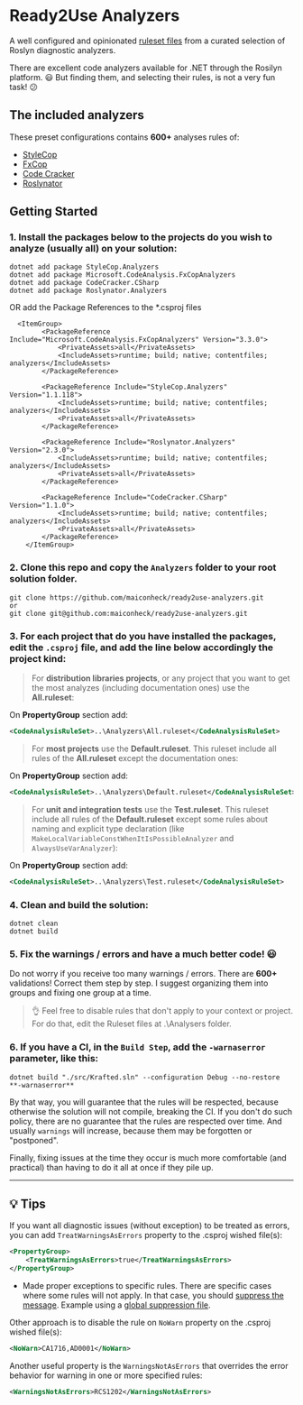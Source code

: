 # Ready2Use Analyzers
A well configured and opinionated [ruleset files](https://docs.microsoft.com/en-us/visualstudio/code-quality/using-rule-sets-to-group-code-analysis-rules?view=vs-2017#rule-set-format) from a curated selection of Roslyn diagnostic analyzers.

There are excellent code analyzers available for .NET through the Rosilyn platform. 😃 But finding them, and selecting their rules, is not a very fun task! 😕

## The included analyzers

These preset configurations contains **600+** analyses rules of:

* [StyleCop](https://github.com/DotNetAnalyzers/StyleCopAnalyzers)
* [FxCop](https://github.com/dotnet/roslyn-analyzers)
* [Code Cracker](https://github.com/code-cracker/code-cracker)
* [Roslynator](https://github.com/JosefPihrt/Roslynator)

## Getting Started
### 1. Install the packages below to the projects do you wish to analyze **(usually all)** on your solution:

```
dotnet add package StyleCop.Analyzers
dotnet add package Microsoft.CodeAnalysis.FxCopAnalyzers
dotnet add package CodeCracker.CSharp
dotnet add package Roslynator.Analyzers
```

OR add the Package References to the *.csproj files

```
  <ItemGroup>
		<PackageReference Include="Microsoft.CodeAnalysis.FxCopAnalyzers" Version="3.3.0">
			<PrivateAssets>all</PrivateAssets>
			<IncludeAssets>runtime; build; native; contentfiles; analyzers</IncludeAssets>
		</PackageReference>

		<PackageReference Include="StyleCop.Analyzers" Version="1.1.118">
			<IncludeAssets>runtime; build; native; contentfiles; analyzers</IncludeAssets>
			<PrivateAssets>all</PrivateAssets>
		</PackageReference>

		<PackageReference Include="Roslynator.Analyzers" Version="2.3.0">
			<IncludeAssets>runtime; build; native; contentfiles; analyzers</IncludeAssets>
			<PrivateAssets>all</PrivateAssets>
		</PackageReference>

		<PackageReference Include="CodeCracker.CSharp" Version="1.1.0">
			<IncludeAssets>runtime; build; native; contentfiles; analyzers</IncludeAssets>
			<PrivateAssets>all</PrivateAssets>
		</PackageReference>
	</ItemGroup>
```

### 2. Clone this repo and copy the `Analyzers` folder to your root solution folder.

```
git clone https://github.com/maiconheck/ready2use-analyzers.git
or
git clone git@github.com:maiconheck/ready2use-analyzers.git
```

### 3. For each project that do you have installed the packages, edit the `.csproj` file, and add the line below accordingly the project kind:

>For **distribution libraries projects**, or any project that you want to get the most analyzes (including documentation ones)
use the **All.ruleset**:

On **PropertyGroup** section add:
```XML
<CodeAnalysisRuleSet>..\Analyzers\All.ruleset</CodeAnalysisRuleSet>
```

>For **most projects** use the **Default.ruleset**. This ruleset include all rules of the **All.ruleset** except the documentation ones:

On **PropertyGroup** section add:
```XML
<CodeAnalysisRuleSet>..\Analyzers\Default.ruleset</CodeAnalysisRuleSet>
```

>For **unit and integration tests** use the **Test.ruleset**. This ruleset include all rules of the **Default.ruleset** except some rules about naming and explicit type declaration (like `MakeLocalVariableConstWhenItIsPossibleAnalyzer` and `AlwaysUseVarAnalyzer`):

On **PropertyGroup** section add:
```XML
<CodeAnalysisRuleSet>..\Analyzers\Test.ruleset</CodeAnalysisRuleSet>
```

### 4. Clean and build the solution:
```
dotnet clean
dotnet build
```

### 5. Fix the warnings / errors and have a much better code! 😃
Do not worry if you receive too many warnings / errors. There are **600+** validations!
Correct them step by step. I suggest organizing them into groups and fixing one group at a time.

>👌 Feel free to disable rules that don't apply to your context or project.
> For do that, edit the Ruleset files at .\Analysers folder.

### 6. If you have a CI, in the `Build Step`, add the `-warnaserror` parameter, like this:
```
dotnet build "./src/Krafted.sln" --configuration Debug --no-restore **-warnaserror**
```

By that way, you will guarantee that the rules will be respected, because otherwise the solution will not compile,
breaking the CI.
If you don't do such policy, there are no guarantee that the rules are respected over time.
And usually `warnings` will increase, because them may be forgotten or "postponed".

Finally, fixing issues at the time they occur is much more comfortable (and practical) than having to do it all at once if they pile up.

---
## 💡 Tips
If you want all diagnostic issues (without exception) to be treated as errors, you can add `TreatWarningsAsErrors` property to the .csproj wished file(s):
```XML
<PropertyGroup>
    <TreatWarningsAsErrors>true</TreatWarningsAsErrors>
</PropertyGroup>
```

* Made proper exceptions to specific rules.
There are specific cases where some rules will not apply. In that case, you should [suppress the message](https://docs.microsoft.com/pt-br/visualstudio/code-quality/in-source-suppression-overview?view=vs-2017#global-suppression-file).
Example using a [global suppression file](https://github.com/maiconheck/shared-kernel/blob/master/src/SharedKernel/GlobalSuppressions.cs).

Other approach is to disable the rule on `NoWarn` property on the .csproj wished file(s):
```XML
<NoWarn>CA1716,AD0001</NoWarn>
```

Another useful property is the `WarningsNotAsErrors` that overrides the error behavior for warning in one or more specified rules:
```XML
<WarningsNotAsErrors>RCS1202</WarningsNotAsErrors>
```
